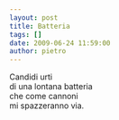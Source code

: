 ```yaml
---
layout: post
title: Batteria
tags: []
date: 2009-06-24 11:59:00
author: pietro
---
```

Candidi urti<br/>di una lontana batteria<br/>che come cannoni<br/>mi spazzeranno via.
